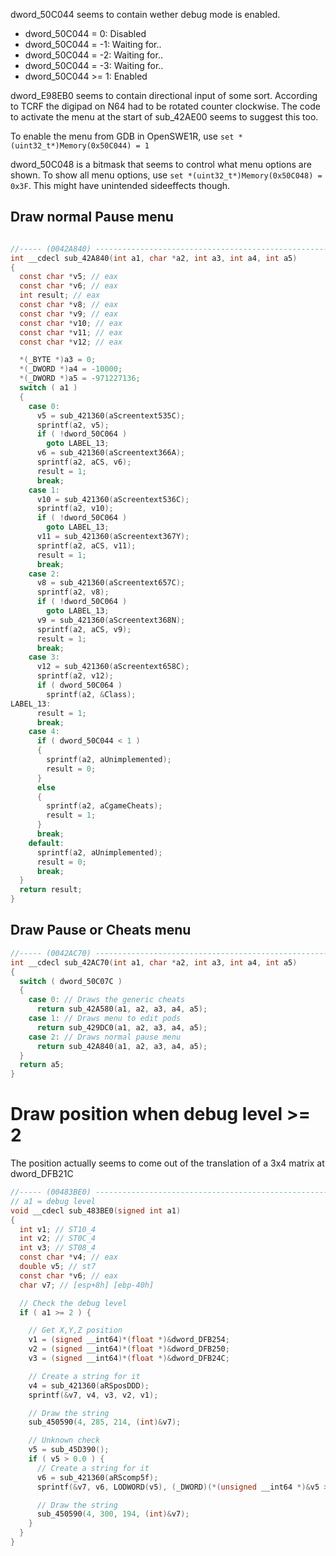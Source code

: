 dword_50C044 seems to contain wether debug mode is enabled.
* dword_50C044 = 0: Disabled
* dword_50C044 = -1: Waiting for..
* dword_50C044 = -2: Waiting for..
* dword_50C044 = -3: Waiting for..
* dword_50C044 >= 1: Enabled

dword_E98EB0 seems to contain directional input of some sort. According to TCRF the digipad on N64 had to be rotated counter clockwise. The code to activate the menu at the start of sub_42AE00 seems to suggest this too.

To enable the menu from GDB in OpenSWE1R, use `set *(uint32_t*)Memory(0x50C044) = 1`

dword_50C048 is a bitmask that seems to control what menu options are shown. To show all menu options, use `set *(uint32_t*)Memory(0x50C048) = 0x3F`. This might have unintended sideeffects though.

## Draw normal Pause menu

```C

//----- (0042A840) --------------------------------------------------------
int __cdecl sub_42A840(int a1, char *a2, int a3, int a4, int a5)
{
  const char *v5; // eax
  const char *v6; // eax
  int result; // eax
  const char *v8; // eax
  const char *v9; // eax
  const char *v10; // eax
  const char *v11; // eax
  const char *v12; // eax

  *(_BYTE *)a3 = 0;
  *(_DWORD *)a4 = -10000;
  *(_DWORD *)a5 = -971227136;
  switch ( a1 )
  {
    case 0:
      v5 = sub_421360(aScreentext535C);
      sprintf(a2, v5);
      if ( !dword_50C064 )
        goto LABEL_13;
      v6 = sub_421360(aScreentext366A);
      sprintf(a2, aCS, v6);
      result = 1;
      break;
    case 1:
      v10 = sub_421360(aScreentext536C);
      sprintf(a2, v10);
      if ( !dword_50C064 )
        goto LABEL_13;
      v11 = sub_421360(aScreentext367Y);
      sprintf(a2, aCS, v11);
      result = 1;
      break;
    case 2:
      v8 = sub_421360(aScreentext657C);
      sprintf(a2, v8);
      if ( !dword_50C064 )
        goto LABEL_13;
      v9 = sub_421360(aScreentext368N);
      sprintf(a2, aCS, v9);
      result = 1;
      break;
    case 3:
      v12 = sub_421360(aScreentext658C);
      sprintf(a2, v12);
      if ( dword_50C064 )
        sprintf(a2, &Class);
LABEL_13:
      result = 1;
      break;
    case 4:
      if ( dword_50C044 < 1 )
      {
        sprintf(a2, aUnimplemented);
        result = 0;
      }
      else
      {
        sprintf(a2, aCgameCheats);
        result = 1;
      }
      break;
    default:
      sprintf(a2, aUnimplemented);
      result = 0;
      break;
  }
  return result;
}
```

## Draw Pause or Cheats menu

```C
//----- (0042AC70) --------------------------------------------------------
int __cdecl sub_42AC70(int a1, char *a2, int a3, int a4, int a5)
{
  switch ( dword_50C07C )
  {
    case 0: // Draws the generic cheats
      return sub_42A580(a1, a2, a3, a4, a5);
    case 1: // Draws menu to edit pods
      return sub_429DC0(a1, a2, a3, a4, a5);
    case 2: // Draws normal pause menu
      return sub_42A840(a1, a2, a3, a4, a5);
  }
  return a5;
}
```

# Draw position when debug level >= 2

The position actually seems to come out of the translation of a 3x4 matrix at dword_DFB21C

```C
//----- (00483BE0) --------------------------------------------------------
// a1 = debug level
void __cdecl sub_483BE0(signed int a1)
{
  int v1; // ST10_4
  int v2; // ST0C_4
  int v3; // ST08_4
  const char *v4; // eax
  double v5; // st7
  const char *v6; // eax
  char v7; // [esp+8h] [ebp-40h]

  // Check the debug level
  if ( a1 >= 2 ) {

    // Get X,Y,Z position
    v1 = (signed __int64)*(float *)&dword_DFB254;
    v2 = (signed __int64)*(float *)&dword_DFB250;
    v3 = (signed __int64)*(float *)&dword_DFB24C;

    // Create a string for it
    v4 = sub_421360(aRSposDDD);
    sprintf(&v7, v4, v3, v2, v1);

    // Draw the string
    sub_450590(4, 285, 214, (int)&v7);

    // Unknown check
    v5 = sub_45D390();
    if ( v5 > 0.0 ) {
      // Create a string for it
      v6 = sub_421360(aRScomp5f);
      sprintf(&v7, v6, LODWORD(v5), (_DWORD)(*(unsigned __int64 *)&v5 >> 32));

      // Draw the string
      sub_450590(4, 300, 194, (int)&v7);
    }
  }
}
```